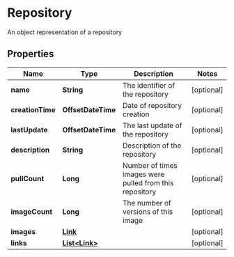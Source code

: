 

# Repository

An object representation of a repository

## Properties

Name | Type | Description | Notes
------------ | ------------- | ------------- | -------------
**name** | **String** | The identifier of the repository |  [optional]
**creationTime** | **OffsetDateTime** | Date of  repository creation |  [optional]
**lastUpdate** | **OffsetDateTime** | The last update of the repository |  [optional]
**description** | **String** | Description of the repository |  [optional]
**pullCount** | **Long** | Number of times images were pulled from this repository |  [optional]
**imageCount** | **Long** | The number of versions of this image |  [optional]
**images** | [**Link**](Link.md) |  |  [optional]
**links** | [**List&lt;Link&gt;**](Link.md) |  |  [optional]



